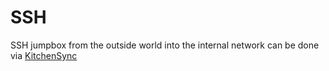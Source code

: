 # SSH

SSH jumpbox from the outside world into the internal network can be done via [KitchenSync](../devices/KitchenSync.md)

